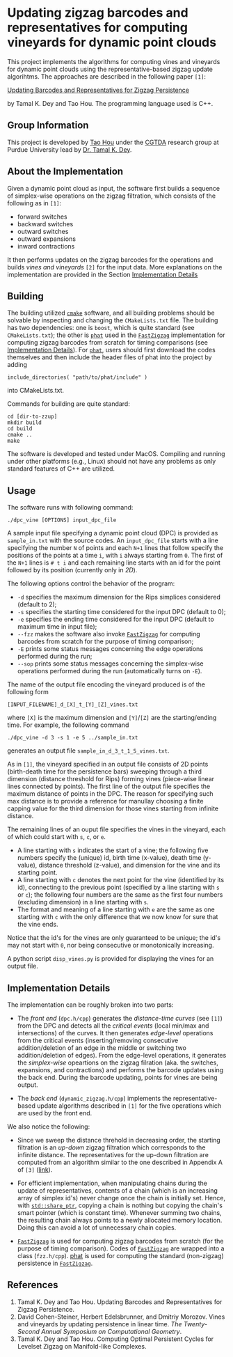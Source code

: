 # Updating zigzag barcodes and representatives for computing vineyards for dynamic point clouds

This project implements the algorithms for computing vines and vineyards for dynamic point clouds using the representative-based zigzag update algorihtms. The approaches are described in the following paper `[1]`:

[Updating Barcodes and Representatives for Zigzag Persistence](https://arxiv.org/pdf/2112.02352.pdf)

by Tamal K. Dey and Tao Hou. The programming language used is C++.

## Group Information

This project is developed by [Tao Hou](https://taohou01.github.io) under the [CGTDA](https://www.cs.purdue.edu/homes/tamaldey/CGTDAwebsite/) research group at Purdue University lead by [Dr. Tamal K. Dey](https://www.cs.purdue.edu/homes/tamaldey/).

## About the Implementation

Given a dynamic point cloud as input, the software first builds a sequence of simplex-wise operations on the zigzag filtration, which consists of the following as in `[1]`:

- forward switches
- backward switches
- outward switches
- outward expansions
- inward contractions

It then performs updates on the zigzag barcodes for the operations and builds *vines and vineyards* `[2]` for the input data. More explanations on the implementation are provided in the Section [Implementation Details](https://github.com/taohou01/zzup/edit/main/README.md#implementation-details)

## Building

The building utilized [`cmake`](https://cmake.org/) software, and all building problems should be solvable by inspecting and changing the `CMakeLists.txt` file. The building has two dependencies: one is `boost`, which is quite standard (see `CMakeLists.txt`); the other is [`phat`](https://github.com/blazs/phat) used in the [`FastZigzag`](https://github.com/taohou01/fzz) implementation for computing zigzag barcodes from scratch for timing comparisons (see [Implementation Details](https://github.com/taohou01/zzup/edit/main/README.md#implementation-details)). For [`phat`](https://github.com/blazs/phat), users should first download the codes themselves and then include the header files of phat into the project by adding

```
include_directories( "path/to/phat/include" ) 
```

into CMakeLists.txt.

Commands for building are quite standard:

```
cd [dir-to-zzup]
mkdir build
cd build
cmake ..
make
```

The software is developed and tested under MacOS. Compiling and running under other platforms (e.g., Linux) should not have any problems as only standard features of C++ are utilized.

## Usage

The software runs with following command:

```
./dpc_vine [OPTIONS] input_dpc_file
```

A sample input file specifying a dynamic point cloud (DPC) is provided as `sample_in.txt` with the source codes. An `input_dpc_file` starts with a line specifying the number `N` of points and each `N+1` lines that follow specify the positions of the points at a time `i`, with `i` always starting from `0`. The first of the `N+1` lines is `# t i` and each remaining line starts with an id for the point followed by its position (currently only in *2D*).

The following options control the behavior of the program: 
- `-d` specifies the maximum dimension for the Rips simplices considered (default to 2); 
- `-s` specifies the starting time considered for the input DPC (default to 0); 
- `-e` specifies the ending time considered for the input DPC (default to maximum time in input file);
- `--fzz` makes the software also invoke [`FastZigzag`](https://github.com/taohou01/fzz) for computing barcodes from scratch for the purpose of timing comparison;
- `-E` prints some status messages concerning the edge operations performed during the run;
- `--sop` prints some status messages concerning the simplex-wise operations performed during the run (automatically turns on `-E`).

The name of the output file encoding the vineyard produced is of the following form

```
[INPUT_FILENAME]_d_[X]_t_[Y]_[Z]_vines.txt
```
where `[X]` is the maximum dimension and `[Y]`/`[Z]` are the starting/ending time. For example, the following command

```
./dpc_vine -d 3 -s 1 -e 5 ../sample_in.txt 
```

generates an output file `sample_in_d_3_t_1_5_vines.txt`.

As in `[1]`, the vineyard specified in an output file consists of 2D points (birth-death time for the persistence bars) sweeping through a third dimension (distance threshold for Rips) forming vines (piece-wise linear lines connected by points). The first line of the output file specifies the maximum distance of points in the DPC. The reason for specifying such max distance is to provide a reference for manullay choosing a finite capping value for the third dimension for those vines starting from infinite distance.

The remaining lines of an ouput file specifies the vines in the vineyard, each of which could start with `s`, `c`, or `e`. 

- A line starting with `s` indicates the start of a vine; the following five numbers specify the (unique) id, birth time (x-value), death time (y-value), distance threshold (z-value), and dimension for the vine and its starting point. 
- A line starting with `c` denotes the next point for the vine (identified by its id), connecting to the previous point (specified by a line starting with `s` or `c`); the following four numbers are the same as the first four numbers (excluding dimension) in a line starting with `s`. 
- The format and meaning of a line starting with `e` are the same as one starting with `c` with the only difference that we now know for sure that the vine ends. 

Notice that the id's for the vines are only guaranteed to be unique; the id's may not start with `0`, nor being consecutive or monotonically increasing. 

A python script `disp_vines.py` is provided for displaying the vines for an output file.

## Implementation Details

The implementation can be roughly broken into two parts:

- The *front end* (`dpc.h/cpp`) generates the *distance-time curves* (see `[1]`) from the DPC and detects all the *critical events* (local min/max and intersections) of the curves. It then generates *edge-level* operations from the critical events (inserting/removing consecutive addition/deletion of an edge in the middle or switching two addition/deletion of edges). From the edge-level operations, it generates the *simplex-wise* opeartions on the zigzag filration (aka. the switches, expansions, and contractions) and performs the barcode updates using the back end. During the barcode updating, points for vines are being output.

- The *back end* (`dynamic_zigzag.h/cpp`) implements the representative-based update algorithms described in `[1]` for the five operations which are used by the front end.

We also notice the following:

- Since we sweep the distance threhold in decreasing order, the starting filtration is an *up-down* zigzag filtration which corresponds to the infinite distance. The representatives for the up-down filtration are computed from an algorithm similar to the one described in Appendix A of `[3]` ([link](https://arxiv.org/pdf/2105.00518.pdf)).

- For efficient implementation, when manipulating chains during the update of representatives, contents of a chain (which is an increasing array of simplex id's) never change once the chain is initially set. Hence, with [`std::share_ptr`](https://en.cppreference.com/w/cpp/memory/shared_ptr), copying a chain is nothing but copying the chain's smart pointer (which is constant time). Whenever summing two chains, the resulting chain always points to a newly allocated memory location. Doing this can avoid a lot of unnecessary chain copies.

- [`FastZigzag`](https://github.com/taohou01/fzz) is used for computing zigzag barcodes from scratch (for the purpose of timing comparison). Codes of [`FastZigzag`](https://github.com/taohou01/fzz) are wrapped into a class (`fzz.h/cpp`). [phat](https://github.com/blazs/phat) is used for computing the standard (non-zigzag) persistence in [`FastZigzag`](https://github.com/taohou01/fzz).


## References

1. Tamal K. Dey and Tao Hou. Updating Barcodes and Representatives for Zigzag Persistence.
2. David Cohen-Steiner, Herbert Edelsbrunner, and Dmitriy Morozov. Vines and vineyards by
updating persistence in linear time. *The Twenty-Second Annual Symposium
on Computational Geometry*.
3. Tamal K. Dey and Tao Hou. Computing Optimal Persistent Cycles for Levelset Zigzag on Manifold-like Complexes.
